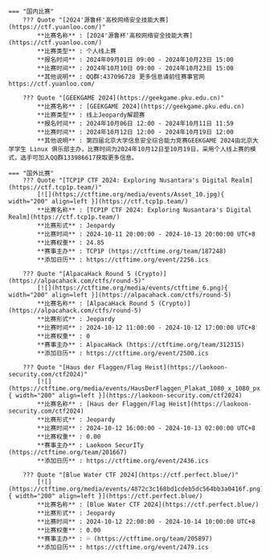     === "国内比赛"
        ??? Quote "[2024'源鲁杯'高校网络安全技能大赛](https://ctf.yuanloo.com/)"  
            **比赛名称** : [2024'源鲁杯'高校网络安全技能大赛](https://ctf.yuanloo.com/)  
            **比赛类型** : 个人线上赛  
            **报名时间** : 2024年09月01日 09:00 - 2024年10月23日 15:00  
            **比赛时间** : 2024年10月10日 09:00 - 2024年10月23日 15:00  
            **其他说明** : QQ群:437096728 更多信息请前往赛事官网 https://ctf.yuanloo.com/  
            
        ??? Quote "[GEEKGAME 2024](https://geekgame.pku.edu.cn)"  
            **比赛名称** : [GEEKGAME 2024](https://geekgame.pku.edu.cn)  
            **比赛类型** : 线上Jeopardy解题赛  
            **报名时间** : 2024年10月06日 12:00 - 2024年10月11日 11:59  
            **比赛时间** : 2024年10月12日 12:00 - 2024年10月19日 12:00  
            **其他说明** : 第四届北京大学信息安全综合能力竞赛GEEKGAME 2024由北京大学学生 Linux 俱乐部主办，比赛时间为2024年10月12日至10月19日，采用个人线上赛的模式，选手可加入QQ群133986617获取更多信息。  
                
    === "国外比赛"
        ??? Quote "[TCP1P CTF 2024: Exploring Nusantara's Digital Realm](https://ctf.tcp1p.team/)"  
            [![](https://ctftime.org/media/events/Asset_10.jpg){ width="200" align=left }](https://ctf.tcp1p.team/)  
            **比赛名称** : [TCP1P CTF 2024: Exploring Nusantara's Digital Realm](https://ctf.tcp1p.team/)  
            **比赛形式** : Jeopardy  
            **比赛时间** : 2024-10-11 20:00:00 - 2024-10-13 20:00:00 UTC+8  
            **比赛权重** : 24.85  
            **赛事主办** : TCP1P (https://ctftime.org/team/187248)  
            **添加日历** : https://ctftime.org/event/2256.ics  
            
        ??? Quote "[AlpacaHack Round 5 (Crypto)](https://alpacahack.com/ctfs/round-5)"  
            [![](https://ctftime.org/media/events/ctftime_6.png){ width="200" align=left }](https://alpacahack.com/ctfs/round-5)  
            **比赛名称** : [AlpacaHack Round 5 (Crypto)](https://alpacahack.com/ctfs/round-5)  
            **比赛形式** : Jeopardy  
            **比赛时间** : 2024-10-12 11:00:00 - 2024-10-12 17:00:00 UTC+8  
            **比赛权重** : 0  
            **赛事主办** : AlpacaHack (https://ctftime.org/team/312315)  
            **添加日历** : https://ctftime.org/event/2500.ics  
            
        ??? Quote "[Haus der Flaggen/Flag Heist](https://laokoon-security.com/ctf2024)"  
            [![](https://ctftime.org/media/events/HausDerFlaggen_Plakat_1080_x_1080_px.png){ width="200" align=left }](https://laokoon-security.com/ctf2024)  
            **比赛名称** : [Haus der Flaggen/Flag Heist](https://laokoon-security.com/ctf2024)  
            **比赛形式** : Jeopardy  
            **比赛时间** : 2024-10-12 16:00:00 - 2024-10-13 02:00:00 UTC+8  
            **比赛权重** : 0.00  
            **赛事主办** : Laokoon SecurITy (https://ctftime.org/team/201667)  
            **添加日历** : https://ctftime.org/event/2436.ics  
            
        ??? Quote "[Blue Water CTF 2024](https://ctf.perfect.blue/)"  
            [![](https://ctftime.org/media/events/4872c3c168bd1cdeb5dc564bb3a0416f.png){ width="200" align=left }](https://ctf.perfect.blue/)  
            **比赛名称** : [Blue Water CTF 2024](https://ctf.perfect.blue/)  
            **比赛形式** : Jeopardy  
            **比赛时间** : 2024-10-12 22:00:00 - 2024-10-14 10:00:00 UTC+8  
            **比赛权重** : 0.00  
            **赛事主办** : 💦​ (https://ctftime.org/team/205897)  
            **添加日历** : https://ctftime.org/event/2479.ics  
            